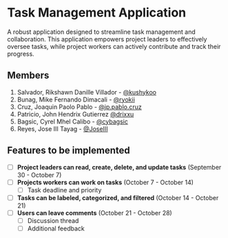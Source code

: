 # Task Management Application

A robust application designed to streamline task management and collaboration. This application empowers project leaders to effectively oversee tasks, while project workers can actively contribute and track their progress.

## Members

1. Salvador, Rikshawn Danille Villador - [@kushykoo](https://gitlab.com/kushykoo)
2. Bunag, Mike Fernando Dimacali - [@ryokii](https://gitlab.com/ryokii)
3. Cruz, Joaquin Paolo Pablo - [@jp.pablo.cruz](https://gitlab.com/jp.pablo.cruz)
4. Patricio, John Hendrix Gutierrez [@drixxu](https://gitlab.com/drixxu)
5. Bagsic, Cyrel Mhel Calibo - [@cybagsic](https://gitlab.com/cybagsic)
6. Reyes, Jose III Tayag - [@JoseIII](https://gitlab.com/JoseIII)

## Features to be implemented

- [ ] **Project leaders can read, create, delete, and update tasks** (September 30 - October 7)
- [ ] **Projects workers can work on tasks** (October 7 - October 14)
    - [ ] Task deadline and priority
- [ ] **Tasks can be labeled, categorized, and filtered** (October 14 - October 21)
- [ ] **Users can leave comments** (October 21 - October 28)
    - [ ] Discussion thread
    - [ ] Additional feedback